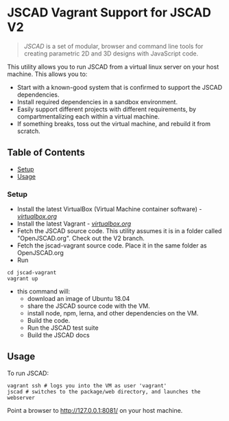 # JSCAD Vagrant Support for JSCAD V2

>*JSCAD* is a set of modular, browser and command line tools for creating parametric 2D and 3D designs with JavaScript code.

This utility allows you to run JSCAD from a virtual linux server on your host machine.  This allows you to:
- Start with a known-good system that is confirmed to support the JSCAD dependencies.
- Install required dependencies in a sandbox environment.
- Easily support different projects with different requirements, by compartmentalizing each within a virtual machine.
- If something breaks, toss out the virtual machine, and rebuild it from scratch.


## Table of Contents

- [Setup](#setup)
- [Usage](#usage)

### Setup

- Install the latest VirtualBox (Virtual Machine container software) - *[virtualbox.org](https://www.virtualbox.org/wiki/Downloads)*
- Install the latest Vagrant - *[virtualbox.org](https://www.virtualbox.org/wiki/Downloads)*
- Fetch the JSCAD source code. This utility assumes it is in a folder called "OpenJSCAD.org". Check out the V2 branch.
- Fetch the jscad-vagrant source code. Place it in the same folder as OpenJSCAD.org
- Run 
```
cd jscad-vagrant
vagrant up
```
- this command will:
  - download an image of Ubuntu 18.04
  - share the JSCAD source code with the VM.
  - install node, npm, lerna, and other dependencies on the VM.
  - Build the code.
  - Run the JSCAD test suite
  - Build the JSCAD docs

## Usage

To run JSCAD:
```
vagrant ssh # logs you into the VM as user 'vagrant'
jscad # switches to the package/web directory, and launches the webserver
```
Point a browser to http://127.0.0.1:8081/ on your host machine.
